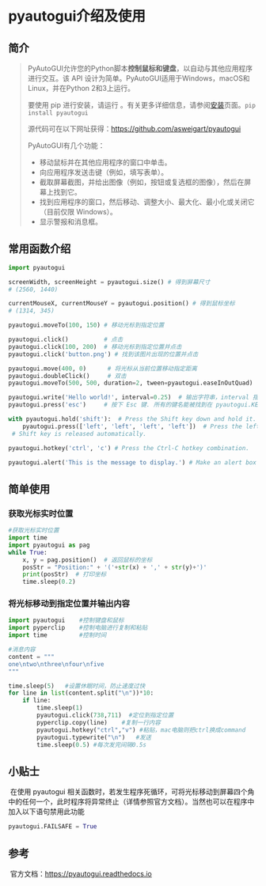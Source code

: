 # 					pyautogui介绍及使用

## 简介

> PyAutoGUI允许您的Python脚本**控制鼠标和键盘**，以自动与其他应用程序进行交互。该 API 设计为简单。PyAutoGUI适用于Windows，macOS和Linux，并在Python 2和3上运行。
>
> 要使用 pip 进行安装，请运行 。有关更多详细信息，请参阅[安装](https://pyautogui.readthedocs.io/en/latest/install.html)页面。`pip install pyautogui`
>
> 源代码可在以下网址获得：https://github.com/asweigart/pyautogui
>
> PyAutoGUI有几个功能：
>
> - 移动鼠标并在其他应用程序的窗口中单击。
> - 向应用程序发送击键（例如，填写表单）。
> - 截取屏幕截图，并给出图像（例如，按钮或复选框的图像），然后在屏幕上找到它。
> - 找到应用程序的窗口，然后移动、调整大小、最大化、最小化或关闭它（目前仅限 Windows）。
> - 显示警报和消息框。

## 常用函数介绍

```python
import pyautogui

screenWidth, screenHeight = pyautogui.size() # 得到屏幕尺寸
# (2560, 1440)

currentMouseX, currentMouseY = pyautogui.position() # 得到鼠标坐标
# (1314, 345)

pyautogui.moveTo(100, 150) # 移动光标到指定位置

pyautogui.click()          # 点击
pyautogui.click(100, 200)  # 移动光标到指定位置并点击
pyautogui.click('button.png') # 找到该图片出现的位置并点击

pyautogui.move(400, 0)      # 将光标从当前位置移动指定距离
pyautogui.doubleClick()     # 双击
pyautogui.moveTo(500, 500, duration=2, tween=pyautogui.easeInOutQuad)  # 移动光标并使用 duration 指定移动时间

pyautogui.write('Hello world!', interval=0.25)  # 输出字符串，interval 指定每个字符输出的间隔时间
pyautogui.press('esc')     # 按下 Esc 键. 所有的键名能被找到在 pyautogui.KEY_NAMES

with pyautogui.hold('shift'):  # Press the Shift key down and hold it.
    pyautogui.press(['left', 'left', 'left', 'left'])  # Press the left arrow key 4 times.
 # Shift key is released automatically.

pyautogui.hotkey('ctrl', 'c') # Press the Ctrl-C hotkey combination.

pyautogui.alert('This is the message to display.') # Make an alert box appear and pause the program until OK is clicked.
```

## 简单使用

### 		获取光标实时位置

```python
#获取光标实时位置
import time
import pyautogui as pag
while True:
    x, y = pag.position()  # 返回鼠标的坐标
    posStr = "Position:" + '('+str(x) + ',' + str(y)+')'
    print(posStr)  # 打印坐标
    time.sleep(0.2)
```

### 		将光标移动到指定位置并输出内容

```python
import pyautogui    #控制键盘和鼠标
import pyperclip    #控制电脑进行复制和粘贴
import time         #控制时间

#消息内容
content = """   
one\ntwo\nthree\nfour\nfive
"""

time.sleep(5)   #设置休眠时间，防止速度过快
for line in list(content.split("\n"))*10:
    if line:
        time.sleep(1)
        pyautogui.click(738,711)  #定位到指定位置
        pyperclip.copy(line)    #复制一行内容
        pyautogui.hotkey("ctrl","v") #粘贴，mac电脑则把ctrl换成command
        pyautogui.typewrite("\n")   #发送
        time.sleep(0.5) #每次发完间隔0.5s
```

## 小贴士

​		在使用 pyautogui 相关函数时，若发生程序死循环，可将光标移动到屏幕四个角中的任何一个，此时程序将异常终止（详情参照官方文档）。当然也可以在程序中加入以下语句禁用此功能

```python
pyautogui.FAILSAFE = True
```

## 参考

​		官方文档：https://pyautogui.readthedocs.io